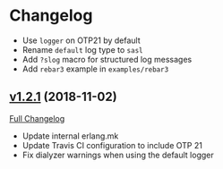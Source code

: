# Changelog

- Use `logger` on OTP21 by default
- Rename `default` log type to `sasl`
- Add `?slog` macro for structured log messages
- Add `rebar3` example in `examples/rebar3`

## [v1.2.1](https://github.com/tolbrino/hut/tree/v1.2.0) (2018-11-02)
[Full Changelog](https://github.com/tolbrino/hut/compare/v1.2.0...v1.2.1)

- Update internal erlang.mk
- Update Travis CI configuration to include OTP 21
- Fix dialyzer warnings when using the default logger
